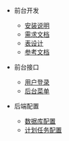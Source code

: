 * 前台开发
	* [安装说明](README.md)
  * [需求文档](doc/start.md)
  * [表设计](doc/sql.md)
  * [参考文档](doc/seedoc.md)
* 前台接口
	* [用户登录](doc/admin/controller/login.md)
  * [后台菜单](doc/admin/controller/menu.md)


* 后端配置
  * [数据库配置](doc/db.md)
  * [计划任务配置](doc/cron.md)
  


